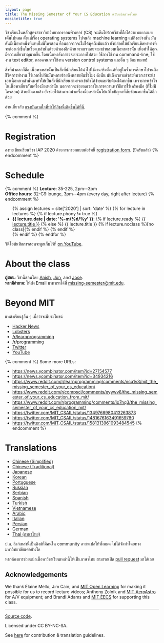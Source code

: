 ```yaml
---
layout: page
title: The Missing Semester of Your CS Education ฉบับแปลภาษาไทย
nositetitle: true
---
```


วิชาเรียนในหลักสูตรสาขาวิชาวิทยาการคอมพิวเตอร์ (CS) จะเต็มไปด้วยวิชาที่ถือได้ว่ายากเยอะแยะเต็มไปหมด ตั้งแต่เรื่อง operating systems ไปจนถึง machine learning แต่ถึงอย่างนั้น มันดันมีเนื้อหาหนึ่งที่แทบไม่มีใครสอน คือนอกจากจะไม่ได้พูดถึงมันแล้ว ยังปล่อยให้นักเรียนคิดหาทางที่จะต้องเก่งขึ้นในเรื่องเหล่านั้นด้วยตัวเองอีกด้วย พวกเราเลยจะมาช่วยสอนเนื้อหาตรงนั้น เพื่อทำให้คุณมีความเชี่ยวชาญมากขึ้น โดยเนื้อหาดังกล่าวจะประกอบไปด้วย วิธีการใช้งาน command-line, ใช้งาน text editor, ตลอดจนการใช้งาน version control systems และอื่น ๆ อีกมายมาย!

สิ่งที่น่าตลกก็คือ เนื้อหาเหล่านั้นเป็นสิ่งที่นักเรียนได้นำไปใช้งานจริงตั้งแต่ที่อยู่ในรั้วการศึกษาไปจนถึงชีวิตการทำงาน ใช้เวลาไปกับมันหลายร้อยถึงหลายพันชั่วโมง ดังนั้น มันถึงเวลาแล้วล่ะที่พวกเราจะนำเอาเนื้อหาเหล่านั้นมาทำให้เป็นสิ่งที่นักเรียนสามารถเข้าถึงได้ง่ายและจับต้องได้มากขึ้น เพราะการเข้าใจในเนื้อหาเกี่ยวกับเครื่องมือเหล่านั้น นอกจากจะช่วยลดเวลาในการควานหาวิธีการใช้เครื่องมือ (ที่ไม่มีใครสอน) ด้วยตัวเองแล้ว ยังช่วยให้สามารถนำเครื่องมือเหล่านั้นไปแก้ไขปัญหาที่ซับซ้อนมากขึ้นได้อีกด้วย

อ่านเกี่ยวกับ [แรงบันดาลใจที่ทำให้วิชานี้เกิดขึ้นได้ที่นี่](/about/).

{% comment %}
# Registration

ลงทะเบียนเรียนวิชา IAP 2020 ด้วยการกรอกแบบฟอร์มนี้ [registration form](https://forms.gle/TD1KnwCSV52qexVt9). (ปิดรับแล้ว)
{% endcomment %}

# Schedule

{% comment %}
**Lecture**: 35-225, 2pm--3pm<br>
**Office hours**: 32-G9 lounge, 3pm--4pm (every day, right after lecture)
{% endcomment %}

<ul>
{% assign lectures = site['2020'] | sort: 'date' %}
{% for lecture in lectures %}
    {% if lecture.phony != true %}
        <li>
        <strong>{{ lecture.date | date: '%-m/%d/%y' }}</strong>:
        {% if lecture.ready %}
            <a href="{{ lecture.url }}">{{ lecture.title }}</a>
        {% else %}
            {{ lecture.title }} {% if lecture.noclass %}[no class]{% endif %}
        {% endif %}
        </li>
    {% endif %}
{% endfor %}
</ul>

วิดีโอบันทึกการสอนจะถูกเก็บไว้ที่ [on
YouTube](https://www.youtube.com/playlist?list=PLyzOVJj3bHQuloKGG59rS43e29ro7I57J).

# About the class

**ผู้สอน**: วิชานี้สอนโดย [Anish](https://www.anishathalye.com/), [Jon](https://thesquareplanet.com/), and [Jose](http://josejg.com/).<br>
**หากมีคำถาม**: ให้ส่ง Email มาหาเราได้ที่ [missing-semester@mit.edu](mailto:missing-semester@mit.edu).

# Beyond MIT

แหล่งเรียนรู้อื่น ๆ เผื่อว่าจะมีประโยชน์

 - [Hacker News](https://news.ycombinator.com/item?id=22226380)
 - [Lobsters](https://lobste.rs/s/ti1k98/missing_semester_your_cs_education_mit)
 - [/r/learnprogramming](https://www.reddit.com/r/learnprogramming/comments/eyagda/the_missing_semester_of_your_cs_education_mit/)
 - [/r/programming](https://www.reddit.com/r/programming/comments/eyagcd/the_missing_semester_of_your_cs_education_mit/)
 - [Twitter](https://twitter.com/jonhoo/status/1224383452591509507)
 - [YouTube](https://www.youtube.com/playlist?list=PLyzOVJj3bHQuloKGG59rS43e29ro7I57J)

{% comment %}
Some more URLs:

- https://news.ycombinator.com/item?id=27154577
- https://news.ycombinator.com/item?id=34934216
- https://www.reddit.com/r/learnprogramming/comments/nca1v3/mit_the_missing_semester_of_your_cs_education/
- https://www.reddit.com/r/compsci/comments/eyywv8/the_missing_semester_of_your_cs_education_from_mit/
- https://www.reddit.com/r/programming/comments/io7nq3/the_missing_semester_of_your_cs_education_mit/
- https://twitter.com/MIT_CSAIL/status/1349766980413263873
- https://twitter.com/MIT_CSAIL/status/1481676163491659780
- https://twitter.com/MIT_CSAIL/status/1581313961093484545
{% endcomment %}

# Translations

- [Chinese (Simplified)](https://missing-semester-cn.github.io/)
- [Chinese (Traditional)](https://missing-semester-zh-hant.github.io/)
- [Japanese](https://missing-semester-jp.github.io/)
- [Korean](https://missing-semester-kr.github.io/)
- [Portuguese](https://missing-semester-pt.github.io/)
- [Russian](https://missing-semester-rus.github.io/)
- [Serbian](https://netboxify.com/missing-semester/)
- [Spanish](https://missing-semester-esp.github.io/)
- [Turkish](https://missing-semester-tr.github.io/)
- [Vietnamese](https://missing-semester-vn.github.io/)
- [Arabic](https://missing-semester-ar.github.io/)
- [Italian](https://missing-semester-it.github.io/)
- [Persian](https://missing-semester-fa.github.io/)
- [German](https://missing-semester-de.github.io/)
- [Thai (ภาษาไทย)](https://missing-semester-th.github.io/)

ป.ล. ลิงก์เหล่านี้เป็นลิงก์ที่มีคนใน community อาสาแปลให้ทั้งหมด ไม่ได้จัดทำโดยทางมหาวิทยาลัยแต่อย่างใด

หากต้องการช่วยแปลเนื้อหาวิชาเรียนเหล่านี้ให้เป็นภาษาไทย สามารถเปิด [pull request](https://github.com/missing-semester-th/missing-semester-th.github.io/pulls) มาได้เลย

## Acknowledgements

We thank Elaine Mello, Jim Cain, and [MIT Open
Learning](https://openlearning.mit.edu/) for making it possible for us to
record lecture videos; Anthony Zolnik and [MIT
AeroAstro](https://aeroastro.mit.edu/) for A/V equipment; and Brandi Adams and
[MIT EECS](https://www.eecs.mit.edu/) for supporting this class.

---

<div class="small center">
<p><a href="https://github.com/missing-semester/missing-semester">Source code</a>.</p>
<p>Licensed under CC BY-NC-SA.</p>
<p>See <a href="/license/">here</a> for contribution &amp; translation guidelines.</p>
</div>
